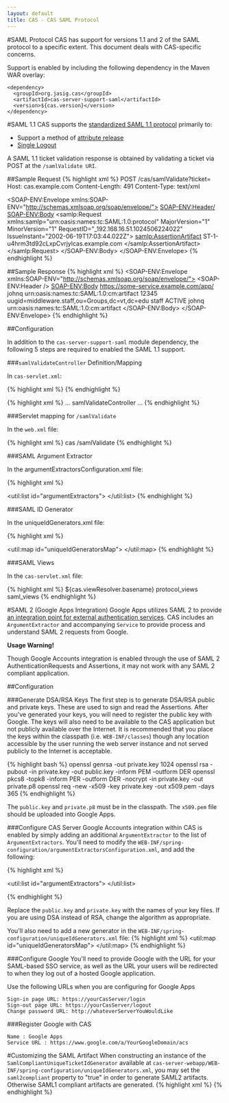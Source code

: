 ```yaml
---
layout: default
title: CAS - CAS SAML Protocol
---
```


#SAML Protocol
CAS has support for versions 1.1 and 2 of the SAML protocol to a specific extent. This document deals with CAS-specific concerns.

Support is enabled by including the following dependency in the Maven WAR overlay:

    <dependency>
      <groupId>org.jasig.cas</groupId>
      <artifactId>cas-server-support-saml</artifactId>
      <version>${cas.version}</version>
    </dependency>

#SAML 1.1
CAS supports the [standardized SAML 1.1 protocol](http://en.wikipedia.org/wiki/SAML_1.1) primarily to:

- Support a method of [attribute release](../integration/Attribute-Release.html)
- [Single Logout](../installation/Logout-Single-Signout.html)

A SAML 1.1 ticket validation response is obtained by validating a ticket via POST at the `/samlValidate URI`.


##Sample Request
{% highlight xml %}
POST /cas/samlValidate?ticket=
Host: cas.example.com
Content-Length: 491
Content-Type: text/xml
 
<SOAP-ENV:Envelope xmlns:SOAP-ENV="http://schemas.xmlsoap.org/soap/envelope/">
  <SOAP-ENV:Header/>
  <SOAP-ENV:Body>
    <samlp:Request xmlns:samlp="urn:oasis:names:tc:SAML:1.0:protocol" MajorVersion="1"
      MinorVersion="1" RequestID="_192.168.16.51.1024506224022"
      IssueInstant="2002-06-19T17:03:44.022Z">
      <samlp:AssertionArtifact>
        ST-1-u4hrm3td92cLxpCvrjylcas.example.com
      </samlp:AssertionArtifact>
    </samlp:Request>
  </SOAP-ENV:Body>
</SOAP-ENV:Envelope>
{% endhighlight %}


##Sample Response
{% highlight xml %}
<SOAP-ENV:Envelope xmlns:SOAP-ENV="http://schemas.xmlsoap.org/soap/envelope/">
  <SOAP-ENV:Header />
  <SOAP-ENV:Body>
    <Response xmlns="urn:oasis:names:tc:SAML:1.0:protocol" xmlns:saml="urn:oasis:names:tc:SAML:1.0:assertion"
    xmlns:samlp="urn:oasis:names:tc:SAML:1.0:protocol" xmlns:xsd="http://www.w3.org/2001/XMLSchema"
    xmlns:xsi="http://www.w3.org/2001/XMLSchema-instance" IssueInstant="2008-12-10T14:12:14.817Z"
    MajorVersion="1" MinorVersion="1" Recipient="https://eiger.iad.vt.edu/dat/home.do"
    ResponseID="_5c94b5431c540365e5a70b2874b75996">
      <Status>
        <StatusCode Value="samlp:Success">
        </StatusCode>
      </Status>
      <Assertion xmlns="urn:oasis:names:tc:SAML:1.0:assertion" AssertionID="_e5c23ff7a3889e12fa01802a47331653"
      IssueInstant="2008-12-10T14:12:14.817Z" Issuer="localhost" MajorVersion="1"
      MinorVersion="1">
        <Conditions NotBefore="2008-12-10T14:12:14.817Z" NotOnOrAfter="2008-12-10T14:12:44.817Z">
          <AudienceRestrictionCondition>
            <Audience>
              https://some-service.example.com/app/
            </Audience>
          </AudienceRestrictionCondition>
        </Conditions>
        <AttributeStatement>
          <Subject>
            <NameIdentifier>johnq</NameIdentifier>
            <SubjectConfirmation>
              <ConfirmationMethod>
                urn:oasis:names:tc:SAML:1.0:cm:artifact
              </ConfirmationMethod>
            </SubjectConfirmation>
          </Subject>
          <Attribute AttributeName="uid" AttributeNamespace="http://www.ja-sig.org/products/cas/">
            <AttributeValue>12345</AttributeValue>
          </Attribute>
          <Attribute AttributeName="groupMembership" AttributeNamespace="http://www.ja-sig.org/products/cas/">
            <AttributeValue>
              uugid=middleware.staff,ou=Groups,dc=vt,dc=edu
            </AttributeValue>
          </Attribute>
          <Attribute AttributeName="eduPersonAffiliation" AttributeNamespace="http://www.ja-sig.org/products/cas/">
            <AttributeValue>staff</AttributeValue>
          </Attribute>
          <Attribute AttributeName="accountState" AttributeNamespace="http://www.ja-sig.org/products/cas/">
            <AttributeValue>ACTIVE</AttributeValue>
          </Attribute>
        </AttributeStatement>
        <AuthenticationStatement AuthenticationInstant="2008-12-10T14:12:14.741Z"
        AuthenticationMethod="urn:oasis:names:tc:SAML:1.0:am:password">
          <Subject>
            <NameIdentifier>johnq</NameIdentifier>
            <SubjectConfirmation>
              <ConfirmationMethod>
                urn:oasis:names:tc:SAML:1.0:cm:artifact
              </ConfirmationMethod>
            </SubjectConfirmation>
          </Subject>
        </AuthenticationStatement>
      </Assertion>
    </Response>
  </SOAP-ENV:Body>
</SOAP-ENV:Envelope>
{% endhighlight %}


##Configuration

In addition to the `cas-server-support-saml` module dependency, the following 5 steps are required to enabled the SAML 1.1 support.

###`samlValidateController` Definition/Mapping

In `cas-servlet.xml`:

{% highlight xml %}
<bean id="samlValidateController" class="org.jasig.cas.web.ServiceValidateController"
  p:validationSpecificationClass="org.jasig.cas.validation.Cas20WithoutProxyingValidationSpecification"
  p:centralAuthenticationService-ref="centralAuthenticationService"
  p:proxyHandler-ref="proxy20Handler"
  p:argumentExtractor-ref="samlArgumentExtractor"
  p:successView="casSamlServiceSuccessView"
  p:failureView="casSamlServiceFailureView"/>
{% endhighlight %}

{% highlight xml %}
<bean id="handlerMappingC" class="org.springframework.web.servlet.handler.SimpleUrlHandlerMapping">
  <property name="mappings">
    <props>
      ...
      <prop key="/samlValidate">samlValidateController</prop>
      ...
{% endhighlight %}

###Servlet mapping for `/samlValidate` 

In the `web.xml` file:

{% highlight xml %}
<servlet-mapping>
  <servlet-name>cas</servlet-name>
  <url-pattern>/samlValidate</url-pattern>
</servlet-mapping>
{% endhighlight %}

###SAML Argument Extractor 

In the argumentExtractorsConfiguration.xml file:

{% highlight xml %}
<bean id="samlArgumentExtractor" class="org.jasig.cas.support.saml.web.support.SamlArgumentExtractor" />

<util:list id="argumentExtractors">
  <ref bean="casArgumentExtractor" />
  <ref bean="samlArgumentExtractor" />
</util:list>
{% endhighlight %}

###SAML ID Generator

In the uniqueIdGenerators.xml file:

{% highlight xml %}
<bean id="samlServiceTicketUniqueIdGenerator" class="org.jasig.cas.support.saml.util.SamlCompliantUniqueTicketIdGenerator">
  <constructor-arg index="0" value="https://localhost:8443" />
</bean>

<util:map id="uniqueIdGeneratorsMap">
  <entry
    key="org.jasig.cas.authentication.principal.SimpleWebApplicationServiceImpl"
    value-ref="serviceTicketUniqueIdGenerator" />
  <entry
    key="org.jasig.cas.support.saml.authentication.principal.SamlService"
    value-ref="samlServiceTicketUniqueIdGenerator" />
</util:map>
{% endhighlight %}

###SAML Views 

In the `cas-servlet.xml` file:

{% highlight xml %}
<bean id="viewResolver" class="org.springframework.web.servlet.view.ResourceBundleViewResolver" p:order="0">
  <property name="basenames">
    <list>
      <value>${cas.viewResolver.basename}</value>
      <value>protocol_views</value>
      <value>saml_views</value>
    </list>
  </property>
</bean>
{% endhighlight %}



#SAML 2 (Google Apps Integration)
Google Apps utilizes SAML 2 to provide [an integration point for external authentication services](https://developers.google.com/google-apps/sso/saml_reference_implementation). CAS includes an `ArgumentExtractor` and accompanying `Service` to provide process and understand SAML 2 requests from Google.

<div class="alert alert-warning"><strong>Usage Warning!</strong><p>Though Google Accounts integration is enabled through the use of SAML 2 AuthenticationRequests and Assertions, it may not work with any SAML 2 compliant application. </p></div>

##Configuration


###Generate DSA/RSA Keys
The first step is to generate DSA/RSA public and private keys. These are used to sign and read the Assertions. After you've generated your keys, you will need to register the public key with Google. The keys will also need to be available to the CAS application but not publicly available over the Internet. It is recommended that you place the keys within the classpath (i.e. `WEB-INF/classes`) though any location accessible by the user running the web server instance and not served publicly to the Internet is acceptable. 

{% highlight bash %}
openssl genrsa -out private.key 1024
openssl rsa -pubout -in private.key -out public.key -inform PEM -outform DER
openssl pkcs8 -topk8 -inform PER -outform DER -nocrypt -in private.key -out private.p8
openssl req -new -x509 -key private.key -out x509.pem -days 365
{% endhighlight %}

The `public.key` and `private.p8` must be in the classpath. The `x509.pem` file should be uploaded into Google Apps.


###Configure CAS Server
Google Accounts integration within CAS is enabled by simply adding an additional `ArgumentExtractor` to the list of `ArgumentExtractors`. You'll need to modify the `WEB-INF/spring-configuration/argumentExtractorsConfiguration.xml`, and add the following:

{% highlight xml %}
<bean id="googleAccountsArgumentExtractor" 
        class="org.jasig.cas.web.support.GoogleAccountsArgumentExtractor"
      p:privateKey-ref="privateKeyFactoryBean"
      p:publicKey-ref="publicKeyFactoryBean"
      p:httpClient-ref="httpClient" />

<util:list id="argumentExtractors">
	<ref bean="casArgumentExtractor" />
	<ref bean="samlArgumentExtractor" />
	<ref bean="googleAccountsArgumentExtractor" />
</util:list>

<bean id="privateKeyFactoryBean" class="org.jasig.cas.util.PrivateKeyFactoryBean"
      p:location="classpath:private.p8"
      p:algorithm="RSA" />

<bean id="publicKeyFactoryBean"	class="org.jasig.cas.util.PublicKeyFactoryBean"
      p:location="classpath:public.key"
      p:algorithm="RSA" />
{% endhighlight %}

Replace the `public.key` and `private.key` with the names of your key files. If you are using DSA instead of RSA, change the algorithm as appropriate.

You'll also need to add a new generator in the `WEB-INF/spring-configuration/uniqueIdGenerators.xml` file:
{% highlight xml %}
<util:map id="uniqueIdGeneratorsMap">
  <entry
    key="org.jasig.cas.authentication.principal.SimpleWebApplicationServiceImpl"
    value-ref="serviceTicketUniqueIdGenerator" />
  <entry
    key="org.jasig.cas.support.saml.authentication.principal.GoogleAccountsService"
    value-ref="serviceTicketUniqueIdGenerator" />
</util:map>
{% endhighlight %}



###Configure Google
You'll need to provide Google with the URL for your SAML-based SSO service, as well as the URL your users will be redirected to when they log out of a hosted Google application.

Use the following URLs when you are configuring for Google Apps

    Sign-in page URL: https://yourCasServer/login
    Sign-out page URL: https://yourCasServer/logout
    Change password URL: http://whateverServerYouWouldLike



###Register Google with CAS

    Name : Google Apps
    Service URL : https://www.google.com/a/YourGoogleDomain/acs


#Customizing the SAML Artifact
When constructing an instance of the `SamlCompliantUniqueTicketIdGenerator` available at `cas-server-webapp/WEB-INF/spring-configuration/uniqueIdGenerators.xml`, you may set the `saml2compliant` property to "true" in order to generate SAML2 artifacts. Otherwise SAML1 compliant artifacts are generated.
{% highlight xml %}
<bean id="samlServiceTicketUniqueIdGenerator" class="org.jasig.cas.util.SamlCompliantUniqueTicketIdGenerator">
    <constructor-arg index="0" value="https://localhost:8443" />
    <property name="saml2compliant" value="true" />
</bean>
{% endhighlight %}

